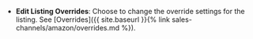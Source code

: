 
- **Edit Listing Overrides**: Choose to change the override settings for the listing. See [Overrides]({{ site.baseurl }}{% link sales-channels/amazon/overrides.md %}).
